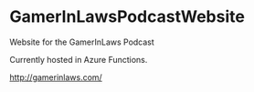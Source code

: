 # GamerInLawsPodcastWebsite
Website for the GamerInLaws Podcast

Currently hosted in Azure Functions.

http://gamerinlaws.com/
